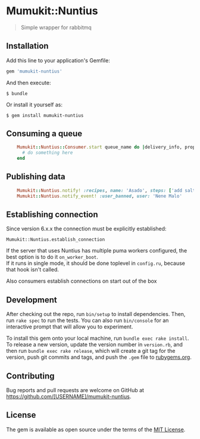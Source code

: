 # Mumukit::Nuntius

> Simple wrapper for rabbitmq

## Installation

Add this line to your application's Gemfile:

```ruby
gem 'mumukit-nuntius'
```

And then execute:

    $ bundle

Or install it yourself as:

    $ gem install mumukit-nuntius

## Consuming a queue

```ruby
    Mumukit::Nuntius::Consumer.start queue_name do |delivery_info, properties, body|
      # do something here
    end

```

## Publishing data

```ruby
    Mumukit::Nuntius.notify! :recipes, name: 'Asado', steps: ['add salt to meat', 'more steps']
    Mumukit::Nuntius.notify_event! :user_banned, user: 'Nene Malo'
```

## Establishing connection

Since version 6.x.x the connection must be explicitly established:

`Mumukit::Nuntius.establish_connection`

If the server that uses Nuntius has multiple puma workers configured, the best option is to do it `on_worker_boot`.       
If it runs in single mode, it should be done toplevel in `config.ru`, because that hook isn't called.

Also consumers establish connections on start out of the box  

## Development

After checking out the repo, run `bin/setup` to install dependencies. Then, run `rake spec` to run the tests. You can also run `bin/console` for an interactive prompt that will allow you to experiment.

To install this gem onto your local machine, run `bundle exec rake install`. To release a new version, update the version number in `version.rb`, and then run `bundle exec rake release`, which will create a git tag for the version, push git commits and tags, and push the `.gem` file to [rubygems.org](https://rubygems.org).

## Contributing

Bug reports and pull requests are welcome on GitHub at https://github.com/[USERNAME]/mumukit-nuntius.


## License

The gem is available as open source under the terms of the [MIT License](http://opensource.org/licenses/MIT).


